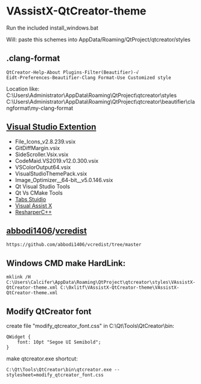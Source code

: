 # VAssistX-QtCreator-theme

Run the included install_windows.bat

Will:
    paste this schemes into AppData/Roaming/QtProject/qtcreator/styles

## .clang-format

    QtCreator-Help-About Plugins-Filter(Beautifier)-√
    Eidt-Preferences-Beautifier-Clang Format-Use Customized style

Location like:
    C:\Users\Administrator\AppData\Roaming\QtProject\qtcreator\styles
    C:\Users\Administrator\AppData\Roaming\QtProject\qtcreator\beautifier\clangformat\my-clang-format

## [Visual Studio Extention](https://marketplace.visualstudio.com/)
* File_Icons_v2.8.239.vsix
* GitDiffMargin.vsix
* SideScroller.Vsix.vsix
* CodeMaid.VS2019.v12.0.300.vsix
* VSColorOutput64.vsix
* VisualStudioThemePack.vsix
* Image_Optimizer__64-bit__v5.0.146.vsix
* Qt Visual Studio Tools
* Qt Vs CMake Tools
* [Tabs Stuidio](https://tabsstudio.com/)
* [Visual Assist X](https://www.wholetomato.com/)
* [ResharperC++](https://www.jetbrains.com/resharper-cpp/)


## [abbodi1406](https://github.com/abbodi1406)/[vcredist](https://github.com/abbodi1406/vcredist)

    https://github.com/abbodi1406/vcredist/tree/master

## Windows CMD make HardLink:
```
mklink /H C:\Users\Calcifer\AppData\Roaming\QtProject\qtcreator\styles\VAssistX-QtCreator-theme.xml C:\0xlitf\VAssistX-QtCreator-theme\VAssistX-QtCreator-theme.xml
```
## Modify QtCreator font
create file "modify_qtcreator_font.css" in C:\Qt\Tools\QtCreator\bin:
```
QWidget {
    font: 10pt "Segoe UI Semibold";
}
```
make qtcreator.exe shortcut:
```
C:\Qt\Tools\QtCreator\bin\qtcreator.exe --stylesheet=modify_qtcreator_font.css
```
